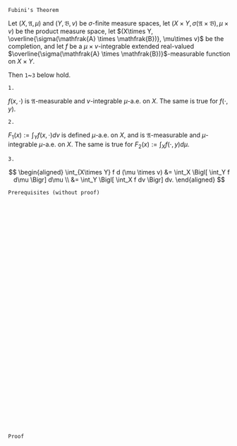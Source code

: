 ```
Fubini's Theorem
```

Let $(X, \mathfrak{A}, \mu)$ and $(Y, \mathfrak{B}, v)$ be $\sigma$-finite measure spaces,
let $(X\times Y, \sigma(\mathfrak{A} \times \mathfrak{B}), \mu\times v)$ be the product measure space,
let $(X\times Y, \overline{\sigma(\mathfrak{A} \times \mathfrak{B})}, \mu\times v)$ be the completion,
and let $f$ be a $\mu\times v$-integrable extended real-valued $\overline{\sigma(\mathfrak{A} \times \mathfrak{B})}$-measurable function on $X\times Y$.

Then `1`~`3` below hold.

`1.`

$f(x,\cdot)$ is $\mathfrak{A}$-measurable and $v$-integrable $\mu$-a.e. on $X$.
The same is true for $f(\cdot, y)$.

`2.`

$F_1(x):=\int_Y f(x, \cdot) d v$ is defined $\mu$-a.e. on $X$, and is $\mathfrak{A}$-measurable and $\mu$-integrable    $\mu$-a.e. on $X$.
The same is true for $F_2(x):=\int_X f(\cdot, y) d \mu$.

`3.`

$$
\begin{aligned}
\int_{X\times Y} f d (\mu \times v)
&= \int_X \Bigl[ \int_Y f d\mu \Bigr] d\mu \\
&= \int_Y \Bigl[ \int_X f dv \Bigr] dv.
\end{aligned}
$$

```
Prerequisites (without proof)
```



<br>
<br>
<br>
<br>
<br>
<br>
<br>
<br>
<br>
<br>
<br>
<br>
<br>
<br>
<br>
<br>
<br>
<br>
<br>
<br>
<br>
<br>
<br>
<br>
<br>
<br>
<br>
<br>
<br>
<br>


```
Proof
```
